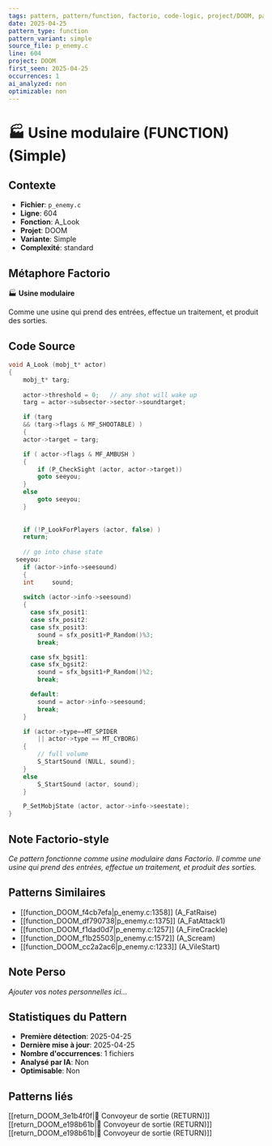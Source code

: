 ```yaml
---
tags: pattern, pattern/function, factorio, code-logic, project/DOOM, pattern/variant/simple
date: 2025-04-25
pattern_type: function
pattern_variant: simple
source_file: p_enemy.c
line: 604
project: DOOM
first_seen: 2025-04-25
occurrences: 1
ai_analyzed: non
optimizable: non
---
```


# 🏭 Usine modulaire (FUNCTION) (Simple)

## Contexte
- **Fichier**: `p_enemy.c`
- **Ligne**: 604
- **Fonction**: A_Look
- **Projet**: DOOM
- **Variante**: Simple
- **Complexité**: standard

## Métaphore Factorio
🏭 **Usine modulaire**

Comme une usine qui prend des entrées, effectue un traitement, et produit des sorties.

## Code Source
```c
void A_Look (mobj_t* actor)
{
    mobj_t*	targ;
	
    actor->threshold = 0;	// any shot will wake up
    targ = actor->subsector->sector->soundtarget;

    if (targ
	&& (targ->flags & MF_SHOOTABLE) )
    {
	actor->target = targ;

	if ( actor->flags & MF_AMBUSH )
	{
	    if (P_CheckSight (actor, actor->target))
		goto seeyou;
	}
	else
	    goto seeyou;
    }
	
	
    if (!P_LookForPlayers (actor, false) )
	return;
		
    // go into chase state
  seeyou:
    if (actor->info->seesound)
    {
	int		sound;
		
	switch (actor->info->seesound)
	{
	  case sfx_posit1:
	  case sfx_posit2:
	  case sfx_posit3:
	    sound = sfx_posit1+P_Random()%3;
	    break;

	  case sfx_bgsit1:
	  case sfx_bgsit2:
	    sound = sfx_bgsit1+P_Random()%2;
	    break;

	  default:
	    sound = actor->info->seesound;
	    break;
	}

	if (actor->type==MT_SPIDER
	    || actor->type == MT_CYBORG)
	{
	    // full volume
	    S_StartSound (NULL, sound);
	}
	else
	    S_StartSound (actor, sound);
    }

    P_SetMobjState (actor, actor->info->seestate);
}
```

## Note Factorio-style
*Ce pattern fonctionne comme usine modulaire dans Factorio. Il comme une usine qui prend des entrées, effectue un traitement, et produit des sorties.*

## Patterns Similaires
- [[function_DOOM_f4cb7efa|p_enemy.c:1358]] (A_FatRaise)
- [[function_DOOM_df790738|p_enemy.c:1375]] (A_FatAttack1)
- [[function_DOOM_f1dad0d7|p_enemy.c:1257]] (A_FireCrackle)
- [[function_DOOM_f1b25503|p_enemy.c:1572]] (A_Scream)
- [[function_DOOM_cc2a2ac6|p_enemy.c:1233]] (A_VileStart)

## Note Perso
*Ajouter vos notes personnelles ici...*

## Statistiques du Pattern
- **Première détection**: 2025-04-25
- **Dernière mise à jour**: 2025-04-25
- **Nombre d'occurrences**: 1 fichiers
- **Analysé par IA**: Non
- **Optimisable**: Non

## Patterns liés
[[return_DOOM_3e1b4f0f|🚚 Convoyeur de sortie (RETURN)]]
[[return_DOOM_e198b61b|🚚 Convoyeur de sortie (RETURN)]]
[[return_DOOM_e198b61b|🚚 Convoyeur de sortie (RETURN)]]
